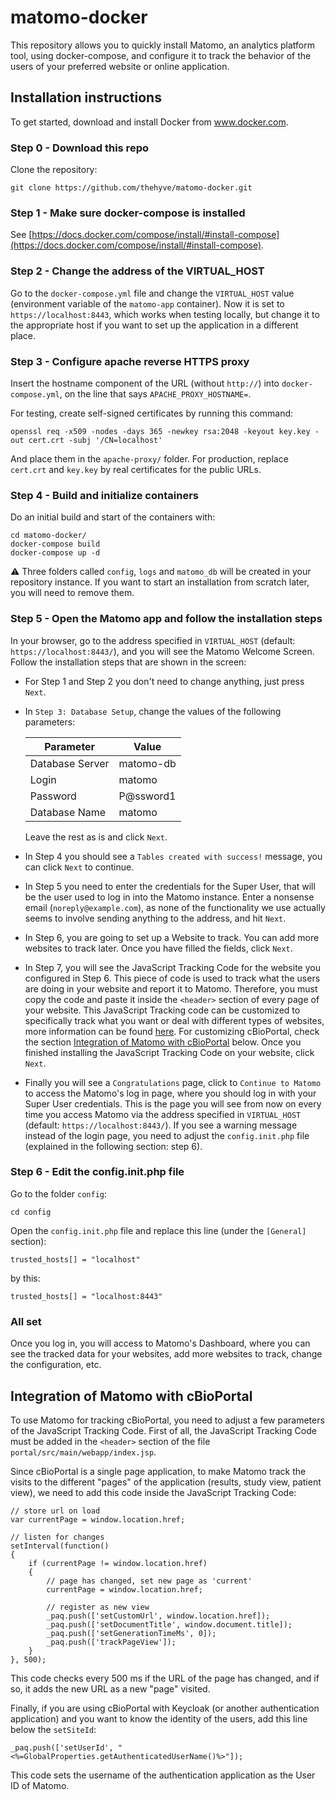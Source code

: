 # matomo-docker

This repository allows you to quickly install Matomo, an analytics platform tool, using docker-compose, and configure it to track the behavior of the users of your preferred website or online application.

## Installation instructions

To get started, download and install Docker from www.docker.com.

### Step 0 - Download this repo

Clone the repository:
```
git clone https://github.com/thehyve/matomo-docker.git
```

### Step 1 - Make sure docker-compose is installed

See [https://docs.docker.com/compose/install/#install-compose](https://docs.docker.com/compose/install/#install-compose).

### Step 2 - Change the address of the VIRTUAL_HOST

Go to the `docker-compose.yml` file and change the `VIRTUAL_HOST` value (environment variable of the `matomo-app` container). Now it is set to `https://localhost:8443`, which works when testing locally, but change it to the appropriate host if you want to set up the application in a different place.

### Step 3 - Configure apache reverse HTTPS proxy

Insert the hostname component of the URL (without `http://`) into `docker-compose.yml`, on the line that says `APACHE_PROXY_HOSTNAME=`.

For testing, create self-signed certificates by running this command:
```
openssl req -x509 -nodes -days 365 -newkey rsa:2048 -keyout key.key -out cert.crt -subj '/CN=localhost'
```

And place them in the `apache-proxy/` folder.
For production, replace `cert.crt` and `key.key` by real certificates for the public URLs.

### Step 4 - Build and initialize containers

Do an initial build and start of the containers with:
```
cd matomo-docker/
docker-compose build
docker-compose up -d
```

:warning: Three folders called `config`, `logs` and `matomo_db` will be created in your repository instance. If you want to start an installation from scratch later, you will need to remove them.

### Step 5 - Open the Matomo app and follow the installation steps

In your browser, go to the address specified in `VIRTUAL_HOST` (default: `https://localhost:8443/`), and you will see the Matomo Welcome Screen. Follow the installation steps that are shown in the screen:
- For Step 1 and Step 2 you don't need to change anything, just press `Next`.
- In `Step 3: Database Setup`, change the values of the following parameters:

    | Parameter | Value |
    | ----- | ----- |
    | Database Server | matomo-db |
    | Login | matomo |
    | Password | P@ssword1 |
    | Database Name | matomo |
    
  Leave the rest as is and click `Next`.
- In Step 4 you should see a `Tables created with success!` message, you can click `Next` to continue.
- In Step 5 you need to enter the credentials for the Super User,
  that will be the user used to log in into the Matomo instance.
  Enter a nonsense email (`noreply@example.com`),
  as none of the functionality we use actually seems to involve
  sending anything to the address,
  and hit `Next`.
- In Step 6, you are going to set up a Website to track. You can add more websites to track later. Once you have filled the fields, click `Next`.
- In Step 7, you will see the JavaScript Tracking Code for the website you configured in Step 6. This piece of code is used to track what the users are doing in your website and report it to Matomo. Therefore, you must copy the code and paste it inside the `<header>` section of every page of your website. This JavaScript Tracking code can be customized to specifically track what you want or deal with different types of websites, more information can be found [here](https://developer.matomo.org/guides/tracking-javascript-guide). For customizing cBioPortal, check the section [Integration of Matomo with cBioPortal](#integration-of-matomo-with-cbioportal) below. Once you finished installing the JavaScript Tracking Code on your website, click `Next`.
- Finally you will see a `Congratulations` page, click to `Continue to Matomo` to access the Matomo's log in page, where you should log in with your Super User credentials. This is the page you will see from now on every time you access Matomo via the address specified in `VIRTUAL_HOST` (default: `https://localhost:8443/`). If you see a warning message instead of the login page, you need to adjust the `config.init.php` file (explained in the following section: step 6).

### Step 6 - Edit the config.init.php file
Go to the folder `config`:
```
cd config
```

Open the `config.init.php` file and replace this line (under the `[General]` section):
```
trusted_hosts[] = "localhost"
```

by this:
```
trusted_hosts[] = "localhost:8443"
```

### All set
Once you log in, you will access to Matomo's Dashboard, where you can see the tracked data for your websites, add more websites to track, change the configuration, etc.

## Integration of Matomo with cBioPortal

To use Matomo for tracking cBioPortal, you need to adjust a few parameters of the JavaScript Tracking Code. First of all, the JavaScript Tracking Code must be added in the `<header>` section of the file `portal/src/main/webapp/index.jsp`.

Since cBioPortal is a single page application, to make Matomo track the visits to the different "pages" of the application (results, study view, patient view), we need to add this code inside the JavaScript Tracking Code:

```
// store url on load
var currentPage = window.location.href;

// listen for changes
setInterval(function()
{
    if (currentPage != window.location.href)
    {
        // page has changed, set new page as 'current'
        currentPage = window.location.href;

        // register as new view
        _paq.push(['setCustomUrl', window.location.href]);
        _paq.push(['setDocumentTitle', window.document.title]);
        _paq.push(['setGenerationTimeMs', 0]);
        _paq.push(['trackPageView']);
    }
}, 500);
```

This code checks every 500 ms if the URL of the page has changed, and if so, it adds the new URL as a new "page" visited.

Finally, if you are using cBioPortal with Keycloak (or another authentication application) and you want to know the identity of the users, add this line below the `setSiteId`:

```
_paq.push(['setUserId', "<%=GlobalProperties.getAuthenticatedUserName()%>"]);
```

This code sets the username of the authentication application as the User ID of Matomo.
